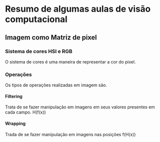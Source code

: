 # Resumo de algumas aulas de visão computacional

## Imagem como Matriz de pixel

### Sistema de cores HSI e RGB
O sistema de cores é uma maneira de representar a cor do pixel.
### Operações
Os tipos de operações realizadas em imagem são. 
#### Filtering
Trata de se fazer manipulação em imagens em seus valores presentes em cada campo.
H(f(x))




#### Wrapping
Trada de se fazer manipulação em imagens nas posições
f(H(x))

